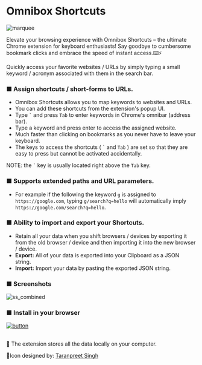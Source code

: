 # Omnibox Shortcuts

![marquee](https://github.com/zohaib2002/Omnibox-Shortcuts/assets/68106969/820b6c91-b2af-48cd-8cd6-07bb770e3c0f)


Elevate your browsing experience with Omnibox Shortcuts – the ultimate Chrome extension for keyboard enthusiasts! Say goodbye to cumbersome bookmark clicks and embrace the speed of instant access.⌨️⚡

Quickly access your favorite websites / URLs by simply typing a small keyword / acronym associated with them in the search bar.

### ■ Assign shortcuts / short-forms to URLs. 
- Omnibox Shortcuts allows you to map keywords to websites and URLs. 
- You can add these shortcuts from the extension's popup UI. 
- Type ``` ` ``` and press `Tab` to enter keywords in Chrome's omnibar (address bar).
- Type a keyword and press enter to access the assigned website.
- Much faster than clicking on bookmarks as you never have to leave your keyboard.
- The keys to access the shortcuts ( ``` ` ``` and `Tab` ) are set so that they are easy to press but cannot be activated accidentally.

NOTE: the ``` ` ``` key is usually located right above the `Tab` key.  

### ■ Supports extended paths and URL parameters.
- For example if the following the keyword `g` is assigned to `https://google.com`, typing `g/search?q=hello` will automatically imply `https://google.com/search?q=hello`.

### ■ Ability to import and export your Shortcuts.
- Retain all your data when you shift browsers / devices by exporting it from the old browser / device and then importing it into the new browser / device.
- **Export:** All of your data is exported into your Clipboard as a JSON string.
- **Import:** Import your data by pasting the exported JSON string.

### ■ Screenshots
![ss_combined](https://github.com/zohaib2002/Omnibox-Shortcuts/assets/68106969/daa7e1a3-190c-4158-a703-9149c5ce871e)

### ■ Install in your browser
[![button](https://github.com/zohaib2002/Omnibox-Shortcuts/assets/68106969/53a20284-41f4-49d3-883a-629516537d1b)](https://chromewebstore.google.com/detail/omnibox-shortcuts/bkbfonphcnplohammgnjjbgabboooiig)
<br><br>

🔐 The extension stores all the data locally on your computer.

🎨Icon designed by: [Taranpreet Singh](https://www.iconfinder.com/Taranpreet)

